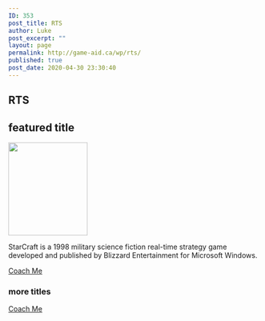 ```yaml
---
ID: 353
post_title: RTS
author: Luke
post_excerpt: ""
layout: page
permalink: http://game-aid.ca/wp/rts/
published: true
post_date: 2020-04-30 23:30:40
---
```

<h2>RTS</h2>		
			<h2>featured title</h2>		
										<img width="158" height="186" src="http://game-aid.ca/wp/wp-content/uploads/2020/04/download-2.jpg" alt="" />											
		<p>StarCraft is a 1998 military science fiction real-time strategy game developed and published by Blizzard Entertainment for Microsoft Windows.</p>		
			<a href="#" role="button">
						Coach Me
					</a>
			<h3>more titles</h3>		
			<a href="#" role="button">
					</a>
			<a href="#" role="button">
					</a>
			<a href="#" role="button">
					</a>
			<a href="#" role="button">
						Coach Me
					</a>